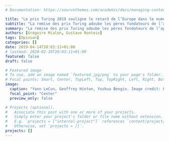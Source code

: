 ```yaml
---
# Documentation: https://sourcethemes.com/academic/docs/managing-content/

title: "Le prix Turing 2019 souligne le retard de l’Europe dans le numérique"
subtitle: "La remise des prix Turing adoube les pères fondateurs de l’apprentissage profond, qui a joué un rôle crucial dans la résurgence actuelle de l’intelligence artificielle. Le prix reconnaît aussi dans une certaine mesure l’école de formation européenne en informatique, mais révèle en creux la difficulté de maintenir ces profils en Europe et d’y créer un pôle informatique industriel sur le vieux continent. Signaux faibles du retard de l’Union dans l’intelligence artificielle. [Lire l'intégralité de la note.](https://legrandcontinent.eu/fr/2019/04/14/le-prix-turing-2019-souligne-le-retard-de-leurope-dans-le-numerique/)"
summary: "La remise des prix Turing adoube les pères fondateurs de l’apprentissage profond, qui a joué un rôle crucial dans la résurgence actuelle de l’intelligence artificielle. Le prix reconnaît aussi dans une certaine mesure l’école de formation européenne en informatique, mais révèle en creux la difficulté de maintenir ces profils en Europe et d’y créer un pôle informatique industriel sur le vieux continent. Signaux faibles du retard de l’Union dans l’intelligence artificielle." 
authors: [Grégoire Mialon, Gustave Ronteix]
tags: [Opinion]
categories: []
date: 2019-04-14T20:03:11+01:00
# lastmod: 2020-02-10T20:03:11+01:00
featured: false
draft: false

# Featured image
# To use, add an image named `featured.jpg/png` to your page's folder.
# Focal points: Smart, Center, TopLeft, Top, TopRight, Left, Right, BottomLeft, Bottom, BottomRight.
image:
  caption: "Yann LeCun, Geoffrey Hinton, Yoshua Bengio. Image credit: Facebook, Google, Girls know Tech."
  focal_point: "Center"
  preview_only: false

# Projects (optional).
#   Associate this post with one or more of your projects.
#   Simply enter your project's folder or file name without extension.
#   E.g. `projects = ["internal-project"]` references `content/project/deep-learning/index.md`.
#   Otherwise, set `projects = []`.
projects: []
---
```

